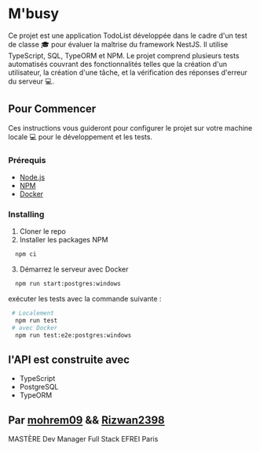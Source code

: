 # M'busy
Ce projet est une application TodoList développée dans le cadre d'un test de classe 🎓 pour évaluer la maîtrise du framework NestJS. Il utilise TypeScript, SQL, TypeORM et NPM. Le projet comprend plusieurs tests automatisés couvrant des fonctionnalités telles que la création d'un utilisateur, la création d'une tâche, et la vérification des réponses d'erreur du serveur 💻.


## Pour Commencer

Ces instructions vous guideront pour configurer le projet sur votre machine locale 💻 pour le développement et les tests.

### Prérequis

- [Node.js](https://nodejs.org/)
- [NPM](https://www.npmjs.com/)
- [Docker](https://www.docker.com/)


### Installing

1. Cloner le repo
2. Installer les packages NPM
 ```sh
   npm ci 
  ```
3. Démarrez le serveur avec Docker
 ```sh
   npm run start:postgres:windows
  ```

exécuter les tests avec la commande suivante :
 ```sh
  # Localement
   npm run test
  # avec Docker 
   npm run test:e2e:postgres:windows

  ```
## l'API est construite avec
- TypeScript
- PostgreSQL
- TypeORM  

## Par [mohrem09](https://github.com/mohrem09) && [Rizwan2398](https://github.com/Rizwan2398) 
MASTÈRE Dev Manager Full Stack EFREI Paris

